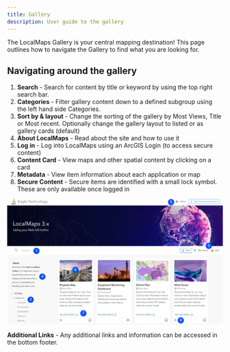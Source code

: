 ```yaml
---
title: Gallery
description: User guide to the gallery
---
```


The LocalMaps Gallery is your central mapping destination! This page outlines how to navigate the Gallery to find what you are looking for.

## Navigating around the gallery

1. **Search** - Search for content by title or keyword by using the top right search bar.
2. **Categories** - Filter gallery content down to a defined subgroup using the left hand side Categories. 
3. **Sort by & layout** - Change the sorting of the gallery by Most Views, Title or Most recent. Optionally change the gallery layout to listed or as gallery cards (default)
4. **About LocalMaps** - Read about the site and how to use it
5. **Log in** - Log into LocalMaps using an ArcGIS Login (to access secure content)
6. **Content Card** - View maps and other spatial content by clicking on a card
7. **Metadata** - View item information about each application or map
8. **Secure Content** - Secure items are identified with a small lock symbol. These are only available once logged in

![Gallery Guide](/src/assets/gallery-guide.png)

**Additional Links** -  Any additional links and information can be accessed in the bottom footer.